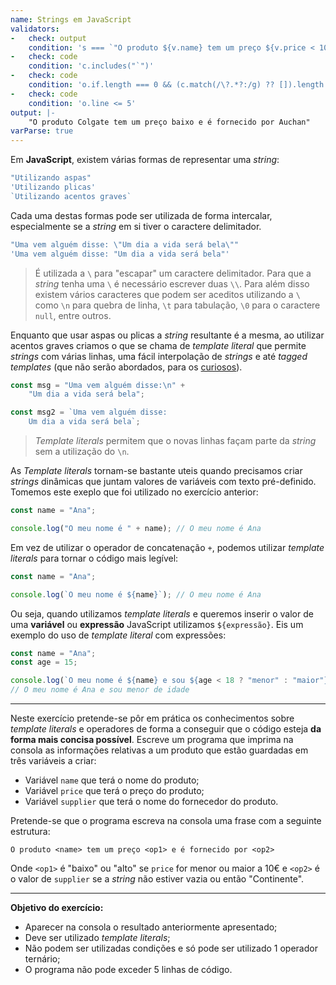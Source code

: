 ```yaml
---
name: Strings em JavaScript
validators:
-   check: output
    condition: 's === `"O produto ${v.name} tem um preço ${v.price < 10 ? "baixo" : "alto"} e é fornecido por ${v.supplier || "Continente"}"`'
-   check: code
    condition: 'c.includes("`")'
-   check: code
    condition: 'o.if.length === 0 && (c.match(/\?.*?:/g) ?? []).length < 2'
-   check: code
    condition: 'o.line <= 5'
output: |-
    "O produto Colgate tem um preço baixo e é fornecido por Auchan"
varParse: true
---
```


Em **JavaScript**, existem várias formas de representar uma *string*:

```js
"Utilizando aspas"
'Utilizando plicas'
`Utilizando acentos graves`
```

Cada uma destas formas pode ser utilizada de forma intercalar, especialmente se a *string* em si tiver o caractere delimitador.

```js
"Uma vem alguém disse: \"Um dia a vida será bela\""
'Uma vem alguém disse: "Um dia a vida será bela"'
```

> É utilizada a `\` para "escapar" um caractere delimitador. Para que a *string* tenha uma `\` é necessário escrever duas `\\`.
> Para além disso existem vários caracteres que podem ser aceditos utilizando a `\` como `\n` para quebra de linha, `\t` para tabulação, `\0` para o caractere `null`, entre outros.

Enquanto que usar aspas ou plicas a *string* resultante é a mesma, ao utilizar acentos graves criamos o que se chama de *template literal* que permite *strings* com várias linhas, uma fácil interpolação de *strings* e até *tagged templates* (que não serão abordados, para os [curiosos](https://developer.mozilla.org/en-US/docs/Web/JavaScript/Reference/Template_literals#tagged_templates)).

```js
const msg = "Uma vem alguém disse:\n" +
    "Um dia a vida será bela";

const msg2 = `Uma vem alguém disse:
    Um dia a vida será bela`;
```

> *Template literals* permitem que o novas linhas façam parte da *string* sem a utilização do `\n`.

As *Template literals* tornam-se bastante uteis quando precisamos criar *strings* dinâmicas que juntam valores de variáveis com texto pré-definido. Tomemos este exeplo que foi utilizado no exercício anterior:

```js
const name = "Ana";

console.log("O meu nome é " + name); // O meu nome é Ana
```

Em vez de utilizar o operador de concatenação `+`, podemos utilizar *template literals* para tornar o código mais legível:

```js
const name = "Ana";

console.log(`O meu nome é ${name}`); // O meu nome é Ana
```

Ou seja, quando utilizamos *template literals* e queremos inserir o valor de uma **variável** ou **expressão** JavaScript utilizamos `${expressão}`. Eis um exemplo do uso de *template literal* com expressões:

```js
const name = "Ana";
const age = 15;

console.log(`O meu nome é ${name} e sou ${age < 18 ? "menor" : "maior"} de idade`);
// O meu nome é Ana e sou menor de idade
```

***

Neste exercício pretende-se pôr em prática os conhecimentos sobre *template literals* e operadores de forma a conseguir que o código esteja **da forma mais concisa possível**. Escreve um programa que imprima na consola as informações relativas a um produto que estão guardadas em três variáveis a criar:
- Variável `name` que terá o nome do produto;
- Variável `price` que terá o preço do produto;
- Variável `supplier` que terá o nome do fornecedor do produto.

Pretende-se que o programa escreva na consola uma frase com a seguinte estrutura:

```
O produto <name> tem um preço <op1> e é fornecido por <op2>
```

Onde `<op1>` é "baixo" ou "alto" se `price` for menor ou maior a 10€ e `<op2>` é o valor de `supplier` se a *string* não estiver vazia ou então "Continente".

***

**Objetivo do exercício:**
- Aparecer na consola o resultado anteriormente apresentado;
- Deve ser utilizado *template literals*;
- Não podem ser utilizadas condições e só pode ser utilizado 1 operador ternário;
- O programa não pode exceder 5 linhas de código.